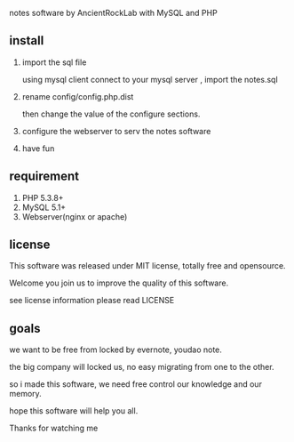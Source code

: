 notes software by AncientRockLab with MySQL and PHP

install
--------

1. import the sql file

    using mysql client connect to your mysql server , import the notes.sql

2. rename config/config.php.dist


   then change the value of the configure sections.

3. configure the webserver to serv the notes software

4. have fun


requirement
-----------

1. PHP 5.3.8+
2. MySQL 5.1+
3. Webserver(nginx or apache)

license
----------

This software was released under MIT license, totally free and opensource.

Welcome you join us to improve the quality of this software.

see license information please read LICENSE

goals
---------

we want to be free from locked by evernote, youdao note.

the big company will locked us, no easy migrating from one to the other.

so i made this software, we need free control our knowledge and our memory.

hope this software will help you all.

Thanks for watching me

